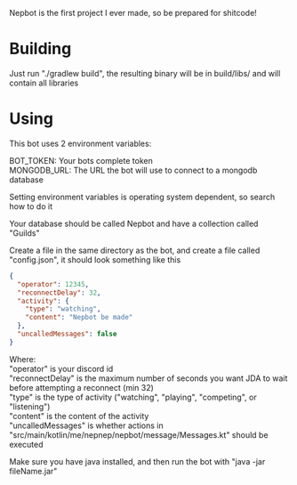 Nepbot is the first project I ever made, so be prepared for shitcode!

# Building

Just run "./gradlew build", the resulting binary will be in build/libs/ and will contain all libraries

# Using

This bot uses 2 environment variables: 

BOT_TOKEN: Your bots complete token  
MONGODB_URL: The URL the bot will use to connect to a mongodb database

Setting environment variables is operating system dependent, so search how to do it

Your database should be called Nepbot and have a collection called "Guilds"

Create a file in the same directory as the bot, and create a file called "config.json", it should look something like this

```json
{
  "operator": 12345,
  "reconnectDelay": 32,
  "activity": {
    "type": "watching",
    "content": "Nepbot be made"
  },
  "uncalledMessages": false
}
```

Where:  
"operator" is your discord id  
"reconnectDelay" is the maximum number of seconds you want JDA to wait before attempting a reconnect (min 32)  
"type" is the type of activity ("watching", "playing", "competing", or "listening")  
"content" is the content of the activity  
"uncalledMessages" is whether actions in "src/main/kotlin/me/nepnep/nepbot/message/Messages.kt" should be executed

Make sure you have java installed, and then run the bot with "java -jar fileName.jar"
